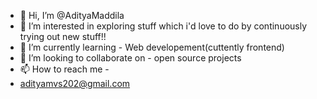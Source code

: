 - 👋 Hi, I’m @AdityaMaddila
- 👀 I’m interested in exploring stuff which i'd love to do by continuously trying out new stuff!!
- 🌱 I’m currently learning - Web developement(cuttently frontend)
- 💞️ I’m looking to collaborate on - open source projects
- 📫 How to reach me -
- adityamvs202@gmail.com

<!---
AdityaMaddila/AdityaMaddila is a ✨ special ✨ repository because its `README.md` (this file) appears on your GitHub profile.
You can click the Preview link to take a look at your changes.
--->
